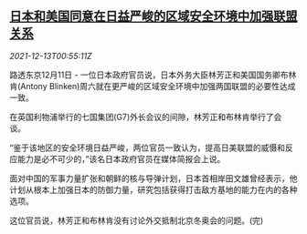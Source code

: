 <!--1639360863000-->
[日本和美国同意在日益严峻的区域安全环境中加强联盟关系](https://cn.reuters.com/article/japan-usa-alliance-1211-sat-idCNKBS2IS01M)
------

<div><i>2021-12-13T00:55:11Z</i></div><p>路透东京12月11日 - 一位日本政府官员说，日本外务大臣林芳正和美国国务卿布林肯(Antony Blinken)周六就在更严峻的区域安全环境中加强两国联盟的必要性达成一致。</p><p>在英国利物浦举行的七国集团(G7)外长会议的间隙，林芳正和布林肯举行了会谈。</p><p>“鉴于该地区的安全环境日益严峻，两位官员一致认为，提高日美联盟的威慑和反应能力是必不可少的，”该名日本政府官员在媒体简报会上说。</p><p>面对中国的军事力量扩张和朝鲜的核与导弹计划，日本首相岸田文雄曾经表示，他计划从根本上加强日本的防御力量，研究包括获得打击敌方基地的能力在内的各种选项。</p><p>这位官员说，林芳正和布林肯没有讨论外交抵制北京冬奥会的问题。(完)</p>
